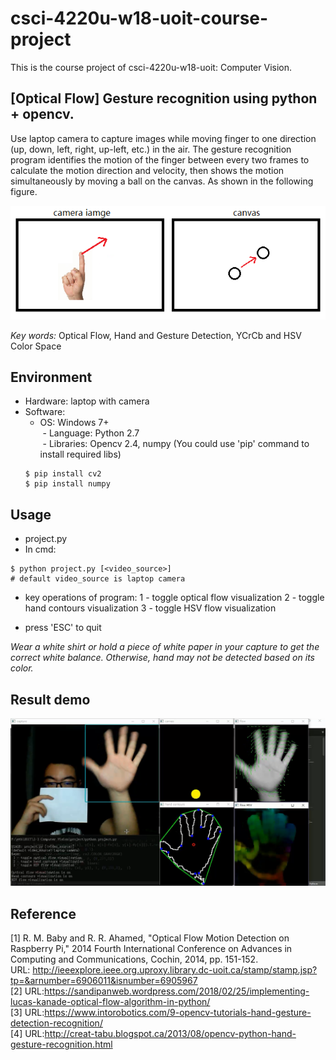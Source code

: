 # csci-4220u-w18-uoit-course-project
This is the course project of csci-4220u-w18-uoit: Computer Vision.

## [Optical Flow] Gesture recognition using python + opencv.  
Use laptop camera to capture images while moving finger to one direction (up, down, left, right, up-left, etc.) in the air. The gesture recognition program identifies the motion of the finger between every two frames to calculate the motion direction and velocity, then shows the motion simultaneously by moving a ball on the canvas. As shown in the following figure.  

![image](https://github.com/TaylorGy/csci-4220u-w18-uoit-course-project/blob/master/schematic_diagram.png)  

*Key words:* Optical Flow, Hand and Gesture Detection, YCrCb and HSV Color Space

## Environment  
- Hardware: laptop with camera  
- Software:  
  - OS: Windows 7+  
  - Language: Python 2.7  
  - Libraries: Opencv 2.4, numpy  (You could use 'pip' command to install required libs)  
  ```
  $ pip install cv2
  $ pip install numpy
  ```

## Usage
- project.py
- In cmd:
```
$ python project.py [<video_source>]
# default video_source is laptop camera
```
  - key operations of program:
    1 - toggle optical flow visualization
    2 - toggle hand contours visualization
    3 - toggle HSV flow visualization

  - press 'ESC' to quit
  
_Wear a white shirt or hold a piece of white paper in your capture to get the correct white balance. Otherwise, hand may not be detected based on its color._

## Result demo

![image](https://github.com/TaylorGy/csci-4220u-w18-uoit-course-project/blob/master/demo.png)  

## Reference
[1] R. M. Baby and R. R. Ahamed, "Optical Flow Motion Detection on Raspberry Pi," 2014 Fourth International Conference on Advances in Computing and Communications, Cochin, 2014, pp. 151-152.  
URL: http://ieeexplore.ieee.org.uproxy.library.dc-uoit.ca/stamp/stamp.jsp?tp=&arnumber=6906011&isnumber=6905967  
[2] URL:https://sandipanweb.wordpress.com/2018/02/25/implementing-lucas-kanade-optical-flow-algorithm-in-python/  
[3] URL:https://www.intorobotics.com/9-opencv-tutorials-hand-gesture-detection-recognition/  
[4] URL:http://creat-tabu.blogspot.ca/2013/08/opencv-python-hand-gesture-recognition.html  
